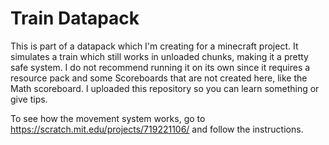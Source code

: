 # Train Datapack

This is part of a datapack which I'm creating for a minecraft project.
It simulates a train which still works in unloaded chunks, making it a pretty safe system.
I do not recommend running it on its own since it requires a resource pack and some Scoreboards that are not created here, like the Math scoreboard.
I uploaded this repository so you can learn something or give tips.

To see how the movement system works, go to https://scratch.mit.edu/projects/719221106/ and follow the instructions.
